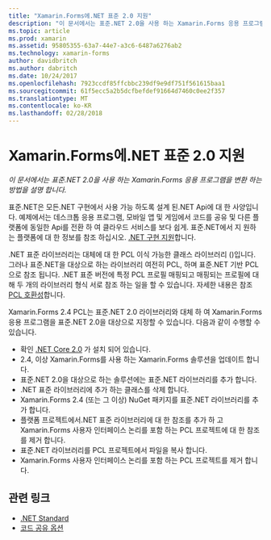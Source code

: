 ```yaml
---
title: "Xamarin.Forms에.NET 표준 2.0 지원"
description: "이 문서에서는 표준.NET 2.0을 사용 하는 Xamarin.Forms 응용 프로그램을 변환 하는 방법을 설명 합니다."
ms.topic: article
ms.prod: xamarin
ms.assetid: 95805355-63a7-44e7-a3c6-6487a6276ab2
ms.technology: xamarin-forms
author: davidbritch
ms.author: dabritch
ms.date: 10/24/2017
ms.openlocfilehash: 7923ccdf85ffcbbc239df9e9df751f561615baa1
ms.sourcegitcommit: 61f5ecc5a2b5dcfbefdef91664d7460c0ee2f357
ms.translationtype: MT
ms.contentlocale: ko-KR
ms.lasthandoff: 02/28/2018
---
```

# <a name="net-standard-20-support-in-xamarinforms"></a>Xamarin.Forms에.NET 표준 2.0 지원

_이 문서에서는 표준.NET 2.0을 사용 하는 Xamarin.Forms 응용 프로그램을 변환 하는 방법을 설명 합니다._

표준.NET은 모든.NET 구현에서 사용 가능 하도록 설계 된.NET Api에 대 한 사양입니다. 예제에서는 데스크톱 응용 프로그램, 모바일 앱 및 게임에서 코드를 공유 및 다른 플랫폼에 동일한 Api를 전환 하 여 클라우드 서비스를 보다 쉽게. 표준.NET에서 지 원하는 플랫폼에 대 한 정보를 참조 하십시오. [.NET 구현 지원](/dotnet/standard/net-standard#net-implementation-support/)합니다.

.NET 표준 라이브러리는 대체에 대 한 PCL 이식 가능한 클래스 라이브러리 ()입니다. 그러나 표준.NET을 대상으로 하는 라이브러리 여전히 PCL, 하며 표준.NET 기반 PCL으로 참조 됩니다. .NET 표준 버전에 특정 PCL 프로필 매핑되고 매핑되는 프로필에 대해 두 개의 라이브러리 형식 서로 참조 하는 일을 할 수 있습니다. 자세한 내용은 참조 [PCL 호환성](/dotnet/standard/net-standard#pcl-compatibility)합니다.

Xamarin.Forms 2.4 PCL는 표준.NET 2.0 라이브러리와 대체 하 여 Xamarin.Forms 응용 프로그램을 표준.NET 2.0을 대상으로 지정할 수 있습니다. 다음과 같이 수행할 수 있습니다.

- 확인 [.NET Core 2.0](https://www.microsoft.com/net/download/core) 가 설치 되어 있습니다.
- 2.4, 이상 Xamarin.Forms를 사용 하는 Xamarin.Forms 솔루션을 업데이트 합니다.
- 표준.NET 2.0을 대상으로 하는 솔루션에는 표준.NET 라이브러리를 추가 합니다.
- .NET 표준 라이브러리에 추가 하는 클래스를 삭제 합니다.
- Xamarin.Forms 2.4 (또는 그 이상) NuGet 패키지를 표준.NET 라이브러리를 추가 합니다.
- 플랫폼 프로젝트에서.NET 표준 라이브러리에 대 한 참조를 추가 하 고 Xamarin.Forms 사용자 인터페이스 논리를 포함 하는 PCL 프로젝트에 대 한 참조를 제거 합니다.
- 표준.NET 라이브러리를 PCL 프로젝트에서 파일을 복사 합니다.
- Xamarin.Forms 사용자 인터페이스 논리를 포함 하는 PCL 프로젝트를 제거 합니다.


## <a name="related-links"></a>관련 링크

- [.NET Standard](~/cross-platform/app-fundamentals/net-standard.md)
- [코드 공유 옵션](~/cross-platform/app-fundamentals/code-sharing.md)
